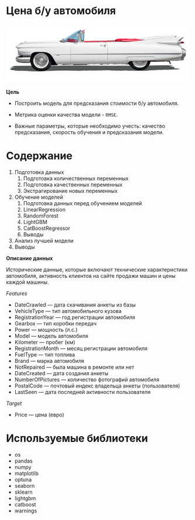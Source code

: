 # Цена б/у автомобиля
![](car.png?raw=true "Title")

**Цель**

* Построить модель для предсказания стоимости б/у автомобиля.

* Метрика оценки качества модели - `RMSE`.

* Важные параметры, которые необходимо учесть: качество предсказания, скорость обучения и предсказания модели.

# Содержание
1. Подготовка данных
    1. Подготовка количественных переменных
    2. Подготовка качественных переменных
    3. Экстрагирование новых переменных
2. Обучение моделей
    1. Подготовка данных перед обучением моделей
    2. LinearRegression
    3. RandomForest
    4. LightGBM
    5. CatBoostRegressor
    6. Выводы
3. Анализ лучшей модели
4. Выводы


**Описание данных**

Исторические данные, которые включают технические характеристики автомобиля, активность клиентов на сайте продажи машин и цены каждой машины.

*Features*
* DateCrawled — дата скачивания анкеты из базы
* VehicleType — тип автомобильного кузова
* RegistrationYear — год регистрации автомобиля
* Gearbox — тип коробки передач
* Power — мощность (л.с.)
* Model — модель автомобиля
* Kilometer — пробег (км)
* RegistrationMonth — месяц регистрации автомобиля
* FuelType — тип топлива
* Brand — марка автомобиля
* NotRepaired — была машина в ремонте или нет
* DateCreated — дата создания анкеты
* NumberOfPictures — количество фотографий автомобиля
* PostalCode — почтовый индекс владельца анкеты (пользователя)
* LastSeen — дата последней активности пользователя

*Target*

* Price — цена (евро)


# Используемые библиотеки
* os
* pandas
* numpy
* matplotlib 
* optuna
* seaborn
* sklearn
* lightgbm
* catboost
* warnings 

